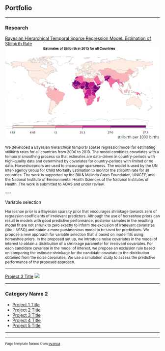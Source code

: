 ## Portfolio

---

### Research 

<a href="https://arxiv.org/abs/2010.03551">Bayesian Hierarchical Temporal Sparse Regression Model: Estimation of Stillbirth Rate</a>
<img src="images/worldmap.png" >

<p style="font-size:12px">We developed a Bayesian hierarchical temporal sparse regressionmodel for estimating stillbirth rates for all countries from 2000 to 2019. The model combines covariates with a temporal smoothing process so that estimates are data-driven in country-periods with high-quality data and determined by covariates for country-periods with limited or no data. Horseshoepriors are used to encourage sparseness. The model is used by the UN Inter-agency Group for Child Mortality Estimation to monitor the stillbirth rate for all countries. The work is supported by the Bill & Melinda Gates Foundation, UNICEF, and the National Institute of Environmental Health Sciences of the National Institutes of Health. The work is submitted to AOAS and under review. </p>
---

<a> Variable selection </a>

<p style="font-size:12px">Horseshoe prior is a Bayesian sparsity prior that encourages shrinkage towards zero of regression coefficients of irrelevant predictors. 
Although the use of horseshoe priors can result in models with good predictive performance, posterior samples in the resulting model fit are not shrunk to zero exactly to inform the exclusion of irrelevant covariates (like LASSO) and obtain a more parsimonious model to be used for predictions. We propose a new approach for variable selection that is based on model fits using horseshoe priors. In the proposed set up, we introduce noise covariates in the model of interest to obtain a distribution of a shrinkage parameter for irrelevant covariates. For each candidate covariate in the model of interest, we propose an exclusion rule based on comparing the estimate shrinkage for the candidate covariate to the distribution obtained from the noise covariates. We use a simulation study to assess the predictive performance of the proposed approach. </p>

---
[Project 3 Title](http://example.com/)
<img src="images/dummy_thumbnail.jpg?raw=true"/>

---

### Category Name 2

- [Project 1 Title](http://example.com/)
- [Project 2 Title](http://example.com/)
- [Project 3 Title](http://example.com/)
- [Project 4 Title](http://example.com/)
- [Project 5 Title](http://example.com/)

---




---
<p style="font-size:11px">Page template forked from <a href="https://github.com/evanca/quick-portfolio">evanca</a></p>
<!-- Remove above link if you don't want to attibute -->
